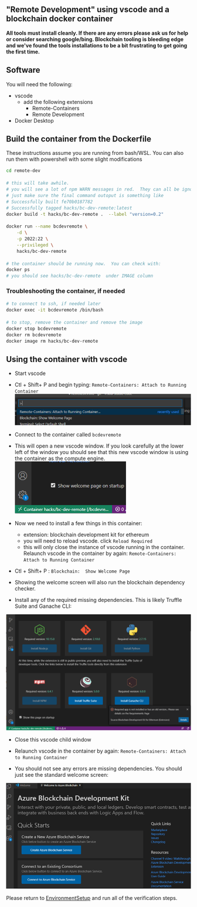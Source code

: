 ## "Remote Development" using vscode and a blockchain docker container

**All tools must install cleanly.  If there are any errors please ask us for help or consider searching google/bing.  Blockchain tooling is bleeding edge and we've found the tools installations to be a bit frustrating to get going the first time.**

## Software

You will need the following:  

* vscode
  * add the following extensions
    * Remote-Containers
    * Remote Development
* Docker Desktop

## Build the container from the Dockerfile

These instructions assume you are running from bash/WSL.  You can also run them with powershell with some slight modifications

```bash
cd remote-dev

# this will take awhile.  
# you will see a lot of npm WARN messages in red.  They can all be ignored.  
# just make sure the final command outoput is something like 
# Successfully built fe70b0187782
# Successfully tagged hacks/bc-dev-remote:latest
docker build -t hacks/bc-dev-remote .  --label "version=0.2"

docker run --name bcdevremote \
    -d \
    -p 2022:22 \
    --privileged \
    hacks/bc-dev-remote

# the container should be running now.  You can check with: 
docker ps
# you should see hacks/bc-dev-remote  under IMAGE column
```

### Troubleshooting the container, if needed

```bash
# to connect to ssh, if needed later
docker exec -it bcdevremote /bin/bash

# to stop, remove the container and remove the image
docker stop bcdevremote
docker rm bcdevremote
docker image rm hacks/bc-dev-remote
```



## Using the container with vscode

* Start vscode
* Ctl + Shift+ P and begin typing: `Remote-Containers: Attach to Running Container`
![](../img/vscode1.png)

* Connect to the container called `bcdevremote`
* This will open a new vscode window.  If you look carefully at the lower left of the window you should see that this new vscode window is using the container as the compute engine.  
![](../img/vscode2.png)
* Now we need to install a few things in this container:
  * extension:  blockchain development kit for ethereum
  * you will need to reload vscode.  click `Reload Required`
  * this will only close the instance of vscode running in the container.  Relaunch vscode in the container by again: `Remote-Containers: Attach to Running Container`
* Ctl + Shift+ P :  `Blockchain:  Show Welcome Page`
* Showing the welcome screen will also run the blockchain dependency checker.  
* Install any of the required missing dependencies.  This is likely Truffle Suite and Ganache CLI:

![](../img/vscode3.png)

* Close this vscode child window
* Relaunch vscode in the container by again: `Remote-Containers: Attach to Running Container`

* You should not see any errors are missing dependencies.  You should just see the standard welcome screen:


![](../img/vscode4.png)



Please return to [EnvironmentSetup](../EnvironmentSetup.md) and run all of the verification steps.  




